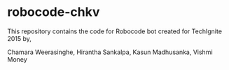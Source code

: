 # robocode-chkv
This repository contains the code for Robocode bot created for TechIgnite 2015 by,

Chamara Weerasinghe,
Hirantha Sankalpa,
Kasun Madhusanka,
Vishmi Money
